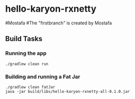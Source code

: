 # hello-karyon-rxnetty
#Mostafa
#The "firstbranch" is created by Mostafa
## Build Tasks

### Running the app
```
./gradlew clean run
```

### Building and running a Fat Jar
```
./gradlew clean fatJar
java -jar build/libs/hello-karyon-rxnetty-all-0.1.0.jar
```
